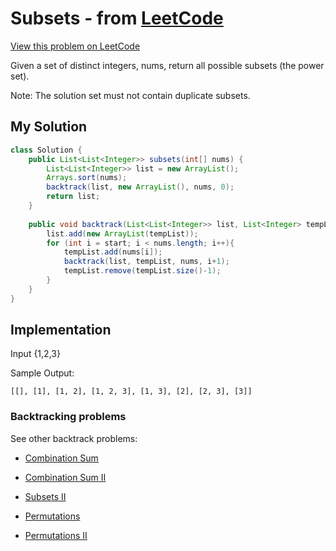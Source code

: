 # Subsets - from [LeetCode](https://leetcode.com)
[View this problem on LeetCode](https://leetcode.com/problems/subsets/description/)

Given a set of distinct integers, nums, return all possible subsets (the power set).

Note: The solution set must not contain duplicate subsets.

## My Solution
```java
class Solution {
    public List<List<Integer>> subsets(int[] nums) {
        List<List<Integer>> list = new ArrayList();
        Arrays.sort(nums);
        backtrack(list, new ArrayList(), nums, 0);
        return list;
    }
    
    public void backtrack(List<List<Integer>> list, List<Integer> tempList, int[] nums, int start){
        list.add(new ArrayList(tempList));
        for (int i = start; i < nums.length; i++){
            tempList.add(nums[i]);
            backtrack(list, tempList, nums, i+1);
            tempList.remove(tempList.size()-1);
        }
    }
}
```

## Implementation
Input {1,2,3}

Sample Output:

`[[], [1], [1, 2], [1, 2, 3], [1, 3], [2], [2, 3], [3]]`

### Backtracking problems
See other backtrack problems:

* [Combination Sum](combination-sum.md)

* [Combination Sum II](combination-sum2.md)

* [Subsets II](subsets2.md)

* [Permutations](permutations.md)

* [Permutations II](permutations2.md)